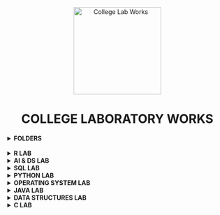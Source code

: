 <div align="center">
<img src="https://img.icons8.com/nolan/200/1A6DFF/C822FF/graduation-cap.png"  title = "College Lab Works" height='200'>
</div>

<h1 align="center"> COLLEGE LABORATORY WORKS </h1>

<details> 
  <summary><b> FOLDERS </b></summary>

* [R PROGRAMMING LAB](https://github.com/004Ajay/College-Lab-Works/tree/main/R)

* [AI & DS LAB](https://github.com/004Ajay/College-Lab-Works/tree/main/AI-DS)

* [SQL LAB](https://github.com/004Ajay/College-Lab-Works/tree/main/SQL)

* [PYTHON PROGRAMMING LAB](https://github.com/004Ajay/College-Lab-Works/tree/main/Python)

* [OPERATING SYSTEMS LAB](https://github.com/004Ajay/College-Lab-Works/tree/main/OperatingSystem)

* [JAVA PROGRAMMING LAB](https://github.com/004Ajay/College-Lab-Works/tree/main/Java)

* [DATA STRUCTURES LAB](https://github.com/004Ajay/College-Lab-Works/tree/main/Data-Structures)

* [C PROGRAMMING LAB](https://github.com/004Ajay/College-Lab-Works/tree/main/C)

</details>

<br>

<!-- --------------------------------------------------------- -->

<details> 
  <summary><b> R LAB </b></summary>

[Go to R folder](https://github.com/004Ajay/College-Lab-Works/tree/main/R)

* [Experiment 1 → Input from terminal](https://github.com/004Ajay/College-Lab-Works/blob/main/R/Programs/CmdInp.R)

* [Experiment 2 → Min & Max value from a vector](https://github.com/004Ajay/College-Lab-Works/blob/main/R/Programs/VecMinMax.R)

* [Experiment 3 → Factorial & Palindrome of a number](https://github.com/004Ajay/College-Lab-Works/blob/main/R/Programs/fact.R)

* [Experiment 4 → Multiples of Five](https://github.com/004Ajay/College-Lab-Works/blob/main/R/Programs/MultiplesOfFive.R)

* [Experiment 5 → Pascals Triangle](https://github.com/004Ajay/College-Lab-Works/blob/main/R/Programs/PasTri.R)

* [Experiment 6 → Nth Largest Element](https://github.com/004Ajay/College-Lab-Works/blob/main/R/Programs/nth_largest.R)

* [Experiment 7 → Nth Element](https://github.com/004Ajay/College-Lab-Works/blob/main/R/Programs/nth_ele.R)

* [Experiment 8 → Element Insertion](https://github.com/004Ajay/College-Lab-Works/blob/main/R/Programs/ele_ins.R)

* [Experiment 9 → Transforms](https://github.com/004Ajay/College-Lab-Works/blob/main/R/Programs/transforms.R)

* [Experiment 10 → Apply & Lapply](https://github.com/004Ajay/College-Lab-Works/blob/main/R/Programs/apply_lapply.R)

* [Experiment 11 → Merge Dataframes](https://github.com/004Ajay/College-Lab-Works/blob/main/R/Programs/merge_df.R)

* [Experiment 12 → Linear Regression](https://github.com/004Ajay/College-Lab-Works/blob/main/R/Programs/LinReg_height_weight.R)
	
	* [Linear Regression Dataset](https://github.com/004Ajay/College-Lab-Works/blob/main/R/Programs/height_weight.csv)

* [Experiment 13 → Logistic Regression](https://github.com/004Ajay/College-Lab-Works/blob/main/R/Programs/log_reg.R)

* [Experiment 14 → Decision Tree](https://github.com/004Ajay/College-Lab-Works/blob/main/R/Programs/dtree.R)

* [Experiment 15 → Support Vector Machine](https://github.com/004Ajay/College-Lab-Works/blob/main/R/Programs/svm.R)

* [Experiment 16 → Variance Covariance Correlation](https://github.com/004Ajay/College-Lab-Works/blob/main/R/Programs/iris_cov_cor.R)

* [Experiment 17 → KMeans Clustering](https://github.com/004Ajay/College-Lab-Works/blob/main/R/Programs/kmeans_cluster.R)

* [Experiment 18 → Hierarchical Clustering](https://github.com/004Ajay/College-Lab-Works/blob/main/R/Programs/hierarchical.R)

* [Experiment 19 → DBSCAN Clustering](https://github.com/004Ajay/College-Lab-Works/blob/main/R/Programs/dbscan.R)

* [Experiment 20 → Statistical Tests](https://github.com/004Ajay/College-Lab-Works/blob/main/R/Programs/stats.R)

* [Experiment 21 → Hadoop Installation](https://github.com/004Ajay/College-Lab-Works/blob/main/R/Programs/Hadoop_Insatallation.txt)

* [Experiment 22 → Hadoop Shell Commands](https://github.com/004Ajay/College-Lab-Works/blob/main/R/Programs/Hadoop_Shell_Commands.txt)

* [Experiment 23 → MapReduce : Word Count Using Python](https://github.com/004Ajay/College-Lab-Works/blob/main/R/Programs/Word_Count.py)

</details>

<!-- --------------------------------------------------------- -->

<details> 
  <summary><b> AI & DS LAB </b></summary>

[Go to AI-DS folder](https://github.com/004Ajay/College-Lab-Works/tree/main/AI-DS)

* [Experiment 1 → Statistical Measures](https://github.com/004Ajay/College-Lab-Works/blob/main/AI-DS/Programs/Statistical_Measure_Data_Visualization.ipynb)

* [Experiment 2 → Matrix Operations & Data Visualization](https://github.com/004Ajay/College-Lab-Works/blob/main/AI-DS/Programs/Matrix_Operations_Data_Visualization.ipynb)

* [Experiment 3 → CSV Reordering](https://github.com/004Ajay/College-Lab-Works/blob/main/AI-DS/Programs/CSV_Reordering.ipynb)

    * [CSV Reordering Dataset](https://github.com/004Ajay/College-Lab-Works/blob/main/AI-DS/Programs/Datasets/CSV_Reordering_Book.csv)

* [Experiment 4 → Linear Regression](https://github.com/004Ajay/College-Lab-Works/blob/main/AI-DS/Programs/Linear_Regression.ipynb)

    * [Linear Regression Dataset](https://github.com/004Ajay/College-Lab-Works/blob/main/AI-DS/Programs/Datasets/height_hair.csv)

* [Experiment 5 → Logistic Regression](https://github.com/004Ajay/College-Lab-Works/blob/main/AI-DS/Programs/Logistic_Regression.ipynb)

* [Experiment 6 → K-Nearest Neighbour (KNN)](https://github.com/004Ajay/College-Lab-Works/blob/main/AI-DS/Programs/KNN.ipynb)

* [Experiment 7 → Naive Bayes](https://github.com/004Ajay/College-Lab-Works/blob/main/AI-DS/Programs/Naive_Bayes.ipynb)

* [Experiment 8 → Decision Tree](https://github.com/004Ajay/College-Lab-Works/blob/main/AI-DS/Programs/Decision_Tree.ipynb)

* [Experiment 9 → Correlation & Covariance](https://github.com/004Ajay/College-Lab-Works/blob/main/AI-DS/Programs/CorrCov.ipynb)

* [Experiment 10 → Support Vector Machine (SVM)](https://github.com/004Ajay/College-Lab-Works/blob/main/AI-DS/Programs/SVM.ipynb)

    * [SVM Dataset](https://github.com/004Ajay/College-Lab-Works/blob/main/AI-DS/Programs/Datasets/SVM_heart_dis.csv)

* [Experiment 11 → Principal Component Analysis (PCA)](https://github.com/004Ajay/College-Lab-Works/blob/main/AI-DS/Programs/PCA.ipynb)

* [Experiment 12 → Hill Climbing Algorithm](https://github.com/004Ajay/College-Lab-Works/blob/main/AI-DS/Programs/Hill_Climbing_Algorithm.ipynb)

</details>

<!-- --------------------------------------------------------- -->

<details> 
  <summary><b> SQL LAB </b></summary>

[Go to SQL folder](https://github.com/004Ajay/College-Lab-Works/tree/main/SQL)

* [Exp 1 → Database Schema & ER Diagram](https://github.com/004Ajay/College-Lab-Works/tree/main/SQL/EXP1_DB_Schema_ER_Diag.md)

* [Exp 2 → Familiarization of DDL Commands](https://github.com/004Ajay/College-Lab-Works/tree/main/SQL/EXP2_DDL_Commands.sql)

* [Exp 3 → Familiarization of DML Commands](https://github.com/004Ajay/College-Lab-Works/tree/main/SQL/EXP3_DML_Commands.sql)

* [Exp 4 → DML & DDL Commands](https://github.com/004Ajay/College-Lab-Works/tree/main/SQL/EXP4_DMLDDLCmds.sql)

* [Exp 5 → PL/SQL(Rough & Fair)](https://github.com/004Ajay/College-Lab-Works/tree/main/SQL/EXP5_PL_SQL.sql)

* [Exp 6 → Function, Procedure, Trigger (PL/SQL)](https://github.com/004Ajay/College-Lab-Works/tree/main/SQL/EXP7_Procedure_Trigger.sql)

* [Exp 7 → Cursor (PL/SQL)](https://github.com/004Ajay/College-Lab-Works/tree/main/SQL/EXP6_Cursor.sql)

* [Exp 8 → Views](https://github.com/004Ajay/College-Lab-Works/tree/main/SQL/views.sql)

* [Exp 9 → Exceptions (PL/SQL)](https://github.com/004Ajay/College-Lab-Works/tree/main/SQL/exceptions.sql)

* [Exp 10 → RDBMS Built-in Functions](https://github.com/004Ajay/College-Lab-Works/tree/main/SQL/rdbmsbuiltinfuncs.md)

</details>

<!-- --------------------------------------------------------- -->

<details> 
  <summary><b> PYTHON LAB </b></summary>

[Go to Python folder](https://github.com/004Ajay/College-Lab-Works/tree/main/Python)

### Programs

* [HelloWorld](https://github.com/004Ajay/College-Lab-Works/tree/main/Python/Programs/HelloWorld.py) 

* [Largest Of Three Numbers](https://github.com/004Ajay/College-Lab-Works/tree/main/Python/Programs/LargestOfThreeNumbers.py) 

* [Multiplication Table](https://github.com/004Ajay/College-Lab-Works/tree/main/Python/Programs/MultiplicationTable.py) 

* [SA & VOL of Cylinder](https://github.com/004Ajay/College-Lab-Works/tree/main/Python/Programs/CylinderSA&VOL.py)

* [Word Replacing](https://github.com/004Ajay/College-Lab-Works/tree/main/Python/Programs/WordReplacing.py) 

* [Email Id Validity Checker](https://github.com/004Ajay/College-Lab-Works/tree/main/Python/Programs/ValidityEmailId.py) 

* [Factorial of a number](https://github.com/004Ajay/College-Lab-Works/tree/main/Python/Programs/factorial.py) 

* [Number Occurence Removal](https://github.com/004Ajay/College-Lab-Works/tree/main/Python/Programs/NumOccurenceRemoval.py)

* [Matrix Addition with Numpy](https://github.com/004Ajay/College-Lab-Works/tree/main/Python/Programs/MatrixAdditionWithNumpy.py) 

* [Matrix Addition without Numpy](https://github.com/004Ajay/College-Lab-Works/tree/main/Python/Programs/MatrixAdditionWithoutNumpy.py) 

* [Even Odd Tuple Separation](https://github.com/004Ajay/College-Lab-Works/tree/main/Python/Programs/EvenOddTuplePrint.py)

* [Book Stock keeping using Dictionary](https://github.com/004Ajay/College-Lab-Works/tree/main/Python/Programs/DictBookStock.py) 

* [Prime Numbers from Numbers stroed in a File](https://github.com/004Ajay/College-Lab-Works/tree/main/Python/Programs/PrimeNumFromFile.py)

* [Words in a File](https://github.com/004Ajay/College-Lab-Works/tree/main/Python/Programs/WordsInFile.py) 

* [Plot y =  f(x)](https://github.com/004Ajay/College-Lab-Works/tree/main/Python/Programs/PlotyFx.py) 

* [Bar Graph](https://github.com/004Ajay/College-Lab-Works/tree/main/Python/Programs/ProgrammingGraph.py) 

* [Histogram](https://github.com/004Ajay/College-Lab-Works/tree/main/Python/Programs/hist_students.py) 

### Extra Programs

* [Palindrome Word](https://github.com/004Ajay/College-Lab-Works/tree/main/Python/Programs/PalindromeWord.py) 

* [Poisson Distribution Formula](https://github.com/004Ajay/College-Lab-Works/tree/main/Python/Programs/PoissonDistribution.py) 

* [CSV File to Graph](https://github.com/004Ajay/College-Lab-Works/tree/main/Python/Programs/csvFileToGraph.py) 

* [Normal & Stem Graphs](https://github.com/004Ajay/College-Lab-Works/tree/main/Python/Programs/NormalStemGraphs.py) 

* [Rectifier Graph](https://github.com/004Ajay/College-Lab-Works/tree/main/Python/Programs/RectifierGraph.py) 

* [Square Wave](https://github.com/004Ajay/College-Lab-Works/tree/main/Python/Programs/squareWave.py) 

* [Chi Square Test](https://github.com/004Ajay/College-Lab-Works/tree/main/Python/Programs/ChiSquare.py) 

* [Correlation Coefficient](https://github.com/004Ajay/College-Lab-Works/tree/main/Python/Programs/CorrelationCoefficient.py) 

* [Single Coin Toss](https://github.com/004Ajay/College-Lab-Works/tree/main/Python/Programs/coinToss.py)

</details>

<!-- --------------------------------------------------------- -->

<details> 
  <summary><b> OPERATING SYSTEM LAB </b></summary>

[Go to OperatingSystem folder](https://github.com/004Ajay/College-Lab-Works/tree/main/OperatingSystem)

## Operating System Programs

* [Banker's Algorithm](https://github.com/004Ajay/College-Lab-Works/tree/main/OperatingSystem/Programs/bankersAlgorithm.c)

* [Inter Process Communication using Shared Memory (IPC)](https://github.com/004Ajay/College-Lab-Works/tree/main/OperatingSystem/Programs/ipc.c)

* [Semaphores (Producer - Consumer Problem)](https://github.com/004Ajay/College-Lab-Works/tree/main/OperatingSystem/Programs/semaphores.c)


#### CPU Scheduling Programs

* [First Come First Served CPU Scheduling (FCFS)](https://github.com/004Ajay/College-Lab-Works/tree/main/OperatingSystem/Programs/FCFS_Sch.c)

* [Priority Scheduling](https://github.com/004Ajay/College-Lab-Works/tree/main/OperatingSystem/Programs/Priority_Sch.c)

* [Round Robin Scheduling](https://github.com/004Ajay/College-Lab-Works/tree/main/OperatingSystem/Programs/RoundRobin_Sch.c)

* [Short Job First Scheduling (SJF)](https://github.com/004Ajay/College-Lab-Works/tree/main/OperatingSystem/Programs/SJF_Sch.c)


#### Disk Scheduling Programs

* [Circular SCAN (C-SCAN)](https://github.com/004Ajay/College-Lab-Works/tree/main/OperatingSystem/Programs/cscan.c)

* [First Come First Served Disk Scheduling (FCFS)](https://github.com/004Ajay/College-Lab-Works/tree/main/OperatingSystem/Programs/fcfs.c)

* [SCAN (Elevator Algorithm)](https://github.com/004Ajay/College-Lab-Works/tree/main/OperatingSystem/Programs/scan.c)

* [Shortest Seek Time First (SSTF)](https://github.com/004Ajay/College-Lab-Works/tree/main/OperatingSystem/Programs/sstf.c)


#### Memory Allocation Programs

* [Best Fit](https://github.com/004Ajay/College-Lab-Works/tree/main/OperatingSystem/Programs/best.c)

* [First Fit](https://github.com/004Ajay/College-Lab-Works/tree/main/OperatingSystem/Programs/first.c)

* [Worst Fit](https://github.com/004Ajay/College-Lab-Works/tree/main/OperatingSystem/Programs/worst.c)


#### Page Replacement Programs

* [First In First Out (FIFO)](https://github.com/004Ajay/College-Lab-Works/tree/main/OperatingSystem/Programs/fifo.c)

* [Least Recently Used (LRU)](https://github.com/004Ajay/College-Lab-Works/tree/main/OperatingSystem/Programs/lru.c)


#### System Call Programs

* [System Call 1: fork() exec() getpid() exit()](https://github.com/004Ajay/College-Lab-Works/tree/main/OperatingSystem/Programs/SysCallForkExec.c) 

* [System Call 2: stat()](https://github.com/004Ajay/College-Lab-Works/tree/main/OperatingSystem/Programs/SysCallStat.c)

* [System Call 3: opendir() closedir()](https://github.com/004Ajay/College-Lab-Works/tree/main/OperatingSystem/Programs/SysCallDir.c)

---

## Shell Programs 
[First 10 Natural Numbers](https://github.com/004Ajay/College-Lab-Works/tree/main/OperatingSystem/Programs/10NatNums.sh) 

[Basic Details](https://github.com/004Ajay/College-Lab-Works/tree/main/OperatingSystem/Programs/BasicDetails.sh) 

[Biggest Of Two Numbers](https://github.com/004Ajay/College-Lab-Works/tree/main/OperatingSystem/Programs/BiggestOfTwoNums.sh)

[Calculator](https://github.com/004Ajay/College-Lab-Works/tree/main/OperatingSystem/Programs/calculator.sh) 

[Factorial](https://github.com/004Ajay/College-Lab-Works/tree/main/OperatingSystem/Programs/Factorial.sh) 

[Fibonacci](https://github.com/004Ajay/College-Lab-Works/tree/main/OperatingSystem/Programs/Fibonacci.sh) 

[Sum Of Two Numbers](https://github.com/004Ajay/College-Lab-Works/tree/main/OperatingSystem/Programs/SumOfTwoNums.sh) 

</details>

<!-- --------------------------------------------------------- -->

<details> 
  <summary><b> JAVA LAB </b></summary>

[Go to Java folder](https://github.com/004Ajay/College-Lab-Works/tree/main/Java)

## BASICS

* [Character Frequency](https://github.com/004Ajay/College-Lab-Works/tree/main/Java/Programs/CharacterFreq.java)

* [Hello World](https://github.com/004Ajay/College-Lab-Works/tree/main/Java/Programs/HelloWorld.java) 

* [Largest of Three Numbers](https://github.com/004Ajay/College-Lab-Works/tree/main/Java/Programs/LargestOfThreeNums.java) 

* [Matrix Multiply](https://github.com/004Ajay/College-Lab-Works/tree/main/Java/Programs/MatMultiply.java) 

* [Matrix Transpose](https://github.com/004Ajay/College-Lab-Works/tree/main/Java/Programs/MatrixTranspose.java) 

* [Method Overloading](https://github.com/004Ajay/College-Lab-Works/tree/main/Java/Programs/MethodOverloading.java)

* [Number Palindrome](https://github.com/004Ajay/College-Lab-Works/tree/main/Java/Programs/NumPalindrome.java) 

* [Odd or Even Number](https://github.com/004Ajay/College-Lab-Works/tree/main/Java/Programs/OddEven.java) 

* [Quick Sort on Numbers](https://github.com/004Ajay/College-Lab-Works/tree/main/Java/Programs/QuickSortNumbers.java)

* [Quick Sort on Strings](https://github.com/004Ajay/College-Lab-Works/tree/main/Java/Programs/QuickSortStrings.java)

* [Second smallest element in an Array](https://github.com/004Ajay/College-Lab-Works/tree/main/Java/Programs/Array2ndSmallest.java) 

* [String Frequency](https://github.com/004Ajay/College-Lab-Works/tree/main/Java/Programs/StringFreq.java)

* [String Palindrome](https://github.com/004Ajay/College-Lab-Works/tree/main/Java/Programs/StringPalindrome.java)

* [String Reversing](https://github.com/004Ajay/College-Lab-Works/tree/main/Java/Programs/StringRev.java)

* [Sum of two numbers](https://github.com/004Ajay/College-Lab-Works/tree/main/Java/Programs/Sum.java)

* [Swapping with third variable](https://github.com/004Ajay/College-Lab-Works/tree/main/Java/Programs/swappingWithThirdVar.java)

* [Swapping without third variable](https://github.com/004Ajay/College-Lab-Works/tree/main/Java/Programs/swappingWithoutThirdVar.java)

* [Vowels or Consonants](https://github.com/004Ajay/College-Lab-Works/tree/main/Java/Programs/VowelsOrConsonants.java)

## FILE HANDLING

* [Line of Text](https://github.com/004Ajay/College-Lab-Works/tree/main/Java/Programs/FileProgram2.java) 

* [Read/Write integers(buffered reader/writer)](https://github.com/004Ajay/College-Lab-Works/tree/main/Java/Programs/FileProgram4.java) 

* [Read/Write n numbers](https://github.com/004Ajay/College-Lab-Works/tree/main/Java/Programs/FileProgram1.java) 

* [Read/Write text content(buffered reader/writer)](https://github.com/004Ajay/College-Lab-Works/tree/main/Java/Programs/FileProgram3.java) 


## MULTI-THREADING

* [Five consecutive integers](https://github.com/004Ajay/College-Lab-Works/tree/main/Java/Programs/MultiThread2.java) 

* [Multiplication Table](https://github.com/004Ajay/College-Lab-Works/tree/main/Java/Programs/MultiThread1.java) 

* [Suspend & Resume method](https://github.com/004Ajay/College-Lab-Works/tree/main/Java/Programs/MultiThread3.java) 


## INHERITANCE

* [Employees](https://github.com/004Ajay/College-Lab-Works/tree/main/Java/Programs/Employees.java) 

* [Engineer & Employee](https://github.com/004Ajay/College-Lab-Works/tree/main/Java/Programs/EngineerEmployee.java) 


## EXCEPTION HANDLING

* [Try Catch FINALLY](https://github.com/004Ajay/College-Lab-Works/tree/main/Java/Programs/TryCatchFINALLY.java) 

* [Try Catch THROW](https://github.com/004Ajay/College-Lab-Works/tree/main/Java/Programs/TryCatchTHROW.java) 


## EVENT HANDLING

* [Keyboard Events](https://github.com/004Ajay/College-Lab-Works/tree/main/Java/Programs/KeyboardEvents.java) 

* [Mouse Events](https://github.com/004Ajay/College-Lab-Works/tree/main/Java/Programs/MouseEvents.java) 


## JAVA SWING

* [Calculator](https://github.com/004Ajay/College-Lab-Works/tree/main/Java/Programs/calculator.java) 

* [Traffic Light](https://github.com/004Ajay/College-Lab-Works/tree/main/Java/Programs/TrafficLight.java) 


## INTERFACE

* [Interface Inheritance](https://github.com/004Ajay/College-Lab-Works/tree/main/Java/Programs/InterfaceInheritance.java) 


## ABSTRACTION

* [Abstract Shape's Sides](https://github.com/004Ajay/College-Lab-Works/tree/main/Java/Programs/AbstractShapeSides.java) 


## LIST

* [Doubly LinkedList](https://github.com/004Ajay/College-Lab-Works/tree/main/Java/Programs/DoublyLinkedList.java)


</details>

<!-- --------------------------------------------------------- -->

<details> 
  <summary><b> DATA STRUCTURES LAB </b></summary>

[Go to Data-Structures folder](https://github.com/004Ajay/College-Lab-Works/tree/main/Data-Structures)

## ARRAYS

* [Binary Search Using Function](https://github.com/004Ajay/College-Lab-Works/tree/main/Data-Structures/Programs/BinarySearchUsingFunction.c) 

* [Binary Search With Complexities](https://github.com/004Ajay/College-Lab-Works/tree/main/Data-Structures/Programs/BinarySearchWithComplexities.c) 

* [Bubble Sort](https://github.com/004Ajay/College-Lab-Works/tree/main/Data-Structures/Programs/BubbleSort.c) 

* [Heap Sort](https://github.com/004Ajay/College-Lab-Works/tree/main/Data-Structures/Programs/HeapSort.c) 

* [Infix to Postfix](https://github.com/004Ajay/College-Lab-Works/tree/main/Data-Structures/Programs/InfixToPostfix.c) 

* [Insertion Sort](https://github.com/004Ajay/College-Lab-Works/tree/main/Data-Structures/Programs/InsertionSort.c) 

* [Linear Search Using Function](https://github.com/004Ajay/College-Lab-Works/tree/main/Data-Structures/Programs/LinearSearchUsingFunction.c) 

* [Linear Search With Complexities](https://github.com/004Ajay/College-Lab-Works/tree/main/Data-Structures/Programs/LinearSearchWithComplexities.c) 

* [Merge Sort](https://github.com/004Ajay/College-Lab-Works/tree/main/Data-Structures/Programs/MergeSort.c) 

* [Poly Representation Using Structure & Array](https://github.com/004Ajay/College-Lab-Works/tree/main/Data-Structures/Programs/PolyRepUsingStructArray.c) 

* [Quick Sort](https://github.com/004Ajay/College-Lab-Works/tree/main/Data-Structures/Programs/QuickSort.c) 

* [Selection Sort](https://github.com/004Ajay/College-Lab-Works/tree/main/Data-Structures/Programs/SelectionSort.c) 


## STACKS

* [Evaluation of Postfix Expression](https://github.com/004Ajay/College-Lab-Works/tree/main/Data-Structures/Programs/EvaluationOfPostfixExpression.c) 

* [Reversing number using Stack](https://github.com/004Ajay/College-Lab-Works/tree/main/Data-Structures/Programs/RevNumUsingStack.c) 

* [Reversing string using Stack](https://github.com/004Ajay/College-Lab-Works/tree/main/Data-Structures/Programs/RevStringUsingStack.c) 

[Stack](https://github.com/004Ajay/College-Lab-Works/tree/main/Data-Structures/Programs/Stack.c) 


## QUEUE

* [Circular Queue](https://github.com/004Ajay/College-Lab-Works/tree/main/Data-Structures/Programs/CircularQueue.c) 

* [Queue](https://github.com/004Ajay/College-Lab-Works/tree/main/Data-Structures/Programs/Queue.c) 


## LINKEDLIST

* [LinkedList](https://github.com/004Ajay/College-Lab-Works/tree/main/Data-Structures/Programs/LinkedList.c) 

* [Polynomial Addition using LinkedList](https://github.com/004Ajay/College-Lab-Works/tree/main/Data-Structures/Programs/PolyAddUsingLinkedList.c) 

</details>

<!-- --------------------------------------------------------- -->

<details> 
  <summary><b> C LAB </b></summary>

[Go to C folder](https://github.com/004Ajay/College-Lab-Works/tree/main/C)

## BASICS

* [Adding Two Numbers](https://github.com/004Ajay/College-Lab-Works/tree/main/C/Programs/AddTwoNumbers.c) 

* [Armstrong Number](https://github.com/004Ajay/College-Lab-Works/tree/main/C/Programs/ArmstrongNum.c) 

* [ASCII Value of a Charcter](https://github.com/004Ajay/College-Lab-Works/tree/main/C/Programs/ASCIIValueOfCharcter.c) 

* [Greater Number](https://github.com/004Ajay/College-Lab-Works/tree/main/C/Programs/GreaterNum.c) 

* [Number is Even or Odd](https://github.com/004Ajay/College-Lab-Works/tree/main/C/Programs/EvenOdd.c) 

* [Factorial of a number](https://github.com/004Ajay/College-Lab-Works/tree/main/C/Programs/Factorial.c) 

* [Fibonacci Series](https://github.com/004Ajay/College-Lab-Works/tree/main/C/Programs/FibonacciSeries.c)

* [Hello World](https://github.com/004Ajay/College-Lab-Works/tree/main/C/Programs/HelloWorld.c) 

* [Largest of 3 numbers](https://github.com/004Ajay/College-Lab-Works/tree/main/C/Programs/LargestOf3Nos.c) 

* [Leap Year](https://github.com/004Ajay/College-Lab-Works/tree/main/C/Programs/LeapYear.c) 

* [Number of digits in a number](https://github.com/004Ajay/College-Lab-Works/tree/main/C/Programs/NumOfDigits.c) 

* [Number Palindrome](https://github.com/004Ajay/College-Lab-Works/tree/main/C/Programs/NumPalindrome.c) 

* [Number Reversing](https://github.com/004Ajay/College-Lab-Works/tree/main/C/Programs/NumRev.c) 

* [Number to words](https://github.com/004Ajay/College-Lab-Works/tree/main/C/Programs/NumToWords.c) 

* [Prime number or not](https://github.com/004Ajay/College-Lab-Works/tree/main/C/Programs/PrimeCheck.c) 

* [Quadratic equation calculator](https://github.com/004Ajay/College-Lab-Works/tree/main/C/Programs/QuadEq.c) 

* [Star Pattern](https://github.com/004Ajay/College-Lab-Works/tree/main/C/Programs/StarPattern.c) 

* [Sum of digits of a number](https://github.com/004Ajay/College-Lab-Works/tree/main/C/Programs/SumOfDigits.c)

* [Swapping with third variable](https://github.com/004Ajay/College-Lab-Works/tree/main/C/Programs/SwapWith3rdVar.c) 

* [Swapping without third variable](https://github.com/004Ajay/College-Lab-Works/tree/main/C/Programs/SwapWithout3rdVar.c) 

* [Week to Day](https://github.com/004Ajay/College-Lab-Works/tree/main/C/Programs/WeekDays.c) 

## ARRAYS

* [Array Copying](https://github.com/004Ajay/College-Lab-Works/tree/main/C/Programs/ArrayCopy.c) 

* [Array Minimum and Maximum](https://github.com/004Ajay/College-Lab-Works/tree/main/C/Programs/ArrayMinMax.c)

* [Array Odd or Even](https://github.com/004Ajay/College-Lab-Works/tree/main/C/Programs/ArrayOddEven.c)

* [Array Sum](https://github.com/004Ajay/College-Lab-Works/tree/main/C/Programs/ArraySum.c) 

## MATRIX

* [Diagonal Matrix Or Not](https://github.com/004Ajay/College-Lab-Works/tree/main/C/Programs/DiagonalMatrixOrNot.c)

* [Matrix Addition](https://github.com/004Ajay/College-Lab-Works/tree/main/C/Programs/MatAdd.c)

* [Matrix Calaculator](https://github.com/004Ajay/College-Lab-Works/tree/main/C/Programs/MatCalaculator.c)

* [Matrix Multiply](https://github.com/004Ajay/College-Lab-Works/tree/main/C/Programs/MatMultiply.c) 

* [Matrix Subtraction](https://github.com/004Ajay/College-Lab-Works/tree/main/C/Programs/MatSub.c)

* [Matrix Transpose](https://github.com/004Ajay/College-Lab-Works/tree/main/C/Programs/MatTranspose.c) 

* [Sparse Matrix](https://github.com/004Ajay/College-Lab-Works/tree/main/C/Programs/SparseMatrix.c)

## SEARCHING

* [Linear Search](https://github.com/004Ajay/College-Lab-Works/tree/main/C/Programs/LinearSearch.c)

* [Binary Search](https://github.com/004Ajay/College-Lab-Works/tree/main/C/Programs/BinarySearch.c)

## FUNCTION

* [Word reversing using function](https://github.com/004Ajay/College-Lab-Works/tree/main/C/Programs/WordRevUsingFunc.c)  

</details>

<!-- --------------------------------------------------------- -->






<!-- https://github.com/004Ajay/College-Lab-Works/tree/main/ai%20and%20ds/lab%20exp -->
